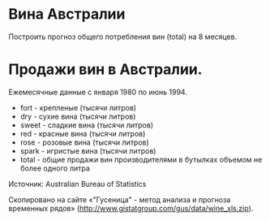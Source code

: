 Вина Австралии
================

Построить прогноз общего потребления вин (total) на 8 месяцев.

Продажи вин в Австралии.
==========================

Ежемесячные данные с января 1980 по июнь 1994.

* fort - крепленые (тысячи литров)
* dry - сухие вина  (тысячи литров)
* sweet - сладкие вина  (тысячи литров)
* red - красные вина  (тысячи литров)
* rose - розовые вина  (тысячи литров)
* spark - игристые вина  (тысячи литров)
* total - общие продажи вин производителями в бутылках объемом не более одного литра

Источник: Australian Bureau of Statistics

Скопировано на сайте «"Гусеница" - метод анализа и прогноза временных рядов» (http://www.gistatgroup.com/gus/data/wine_xls.zip).